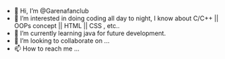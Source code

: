 - 👋 Hi, I’m @Garenafanclub
- 👀 I’m interested in doing coding all day to night, I know about C/C++ || OOPs concept || HTML || CSS , etc..
- 🌱 I’m currently learning java for future development.
- 💞️ I’m looking to collaborate on ...
- 📫 How to reach me ...

<!---
Garenafanclub/Garenafanclub is a ✨ special ✨ repository because its `README.md` (this file) appears on your GitHub profile.
You can click the Preview link to take a look at your changes.
--->
